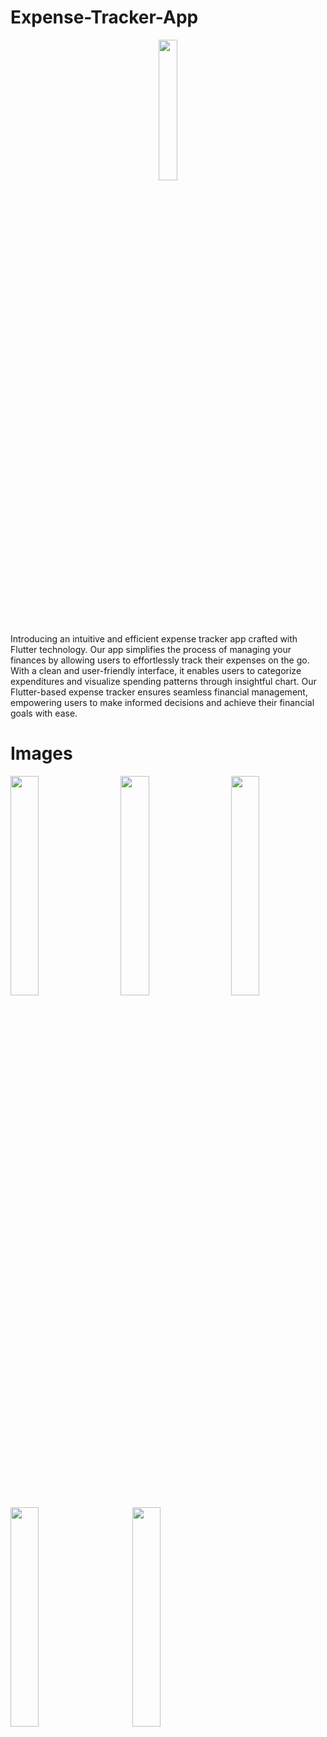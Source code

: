 # Expense-Tracker-App
 
<p align="center">
 <a href="main"><img src="https://github.com/KshitijSh-2604/Expense-Tracker-App/assets/55450150/de34e0e5-1665-4744-8e4d-0c4544744955" height=24% width=24% >
 </a>
</p>

<p>Introducing an intuitive and efficient expense tracker app crafted with Flutter technology. Our app simplifies the process of managing your finances by allowing users to effortlessly track their expenses on the go. With a clean and user-friendly interface, it enables users to categorize expenditures and visualize spending patterns through insightful chart. Our Flutter-based expense tracker ensures seamless financial management, empowering users to make informed decisions and achieve their financial goals with ease.</p>

# Images

<p align="justify">
 <a href="screen 1"><img src="https://github.com/KshitijSh-2604/Expense-Tracker-App/assets/55450150/1598b539-8994-4c23-b2f2-b6b0023fdea5" height=30% width=30% ></a>
 <a href="add"><img src="https://github.com/KshitijSh-2604/Expense-Tracker-App/assets/55450150/fe4481e9-3472-4561-803f-5bcd6433d3a2" height=30% width=30% ></a>
 <a href="date"><img src="https://github.com/KshitijSh-2604/Expense-Tracker-App/assets/55450150/cf8d791e-df83-4fee-93e5-6987207cb11d" height=30% width=30% ></a>
 <a href="add filled"><img src="https://github.com/KshitijSh-2604/Expense-Tracker-App/assets/55450150/cc4df4da-656c-4ee6-9436-5a11395a0afb" height=30% width=30% ></a>
 &nbsp;&nbsp;&nbsp;&nbsp;&nbsp;&nbsp;&nbsp;&nbsp;&nbsp;
 <a href="screen 2"><img src="https://github.com/KshitijSh-2604/Expense-Tracker-App/assets/55450150/07d06861-f6cd-4985-aee5-a8e12579dac3" height=30% width=30% ></a>
</p>

